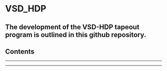 # VSD_HDP

## The development of the **VSD-HDP** tapeout program is outlined in this github repository. 

## Contents

***
***
